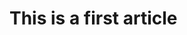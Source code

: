 <properties
    pageTitle="ClearDB database is not visible in the portal"
    description="Why is my ClearDB database not visible in the portal?"
    service="microsoft.web"
    resource="sites"
    authors="aaron"
    selfHelpType="faq"
    keywords="Timezone, server time"
    resourceTags="windows, linux"   
    productPesIds="14748"
/>

# This is a first article
